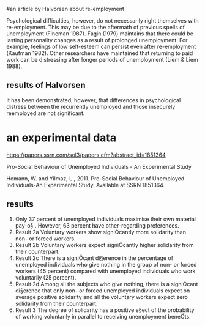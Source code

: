 #an article by Halvorsen about re-employment


Psychological difficulties, however, do not
necessarily right themselves with re-employment.
This may be due to the aftermath of previous
spells of unemployment (Fineman
1987). Fagin (1979) maintains that there
could be lasting personality changes as a result
of prolonged unemployment. For example, feelings
of low self-esteem can persist even after
re-employment (Kaufman 1982). Other researchers
have maintained that returning to
paid work can be distressing after longer periods
of unemployment (Liem & Liem 1988).

## results of Halvorsen
It has
been demonstrated, however, that differences
in psychological distress between the recurrently
unemployed and those insecurely reemployed
are not significant. 


# an experimental data
https://papers.ssrn.com/sol3/papers.cfm?abstract_id=1851364

Pro-Social Behaviour of Unemployed Individuals - An Experimental Study

Homann, W. and Yilmaz, L., 2011. Pro-Social Behaviour of Unemployed Individuals-An Experimental Study. Available at SSRN 1851364.


## results
1. Only 37 percent of unemployed individuals maximise their own material pay-o§ . However, 63 percent have other-regarding preferences.
2. Result 2a Voluntary workers show signiÖcantly more solidarity than non- or forced workers.
3. Result 2b Voluntary workers expect signiÖcantly higher solidarity from their counterpart.
4. Result 2c There is a signiÖcant di§erence in the percentage of unemployed individuals who give nothing in the group of non- or forced workers (45 percent) compared with unemployed individuals who work voluntarily (25 percent).
5. Result 2d Among all the subjects who give nothing, there is a signiÖcant di§erence that only non- or forced unemployed individuals expect on average positive solidarity and all the voluntary workers expect zero solidarity from their counterpart.
6. Result 3 The degree of solidarity has a positive e§ect of the probability of working voluntarily in parallel to receiving unemployment beneÖts.

